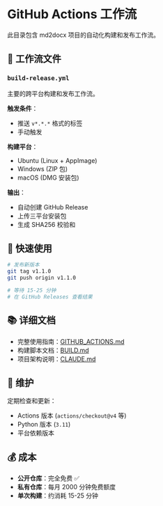 # GitHub Actions 工作流

此目录包含 md2docx 项目的自动化构建和发布工作流。

## 📁 工作流文件

### `build-release.yml`
主要的跨平台构建和发布工作流。

**触发条件**：
- 推送 `v*.*.*` 格式的标签
- 手动触发

**构建平台**：
- Ubuntu (Linux + AppImage)
- Windows (ZIP 包)
- macOS (DMG 安装包)

**输出**：
- 自动创建 GitHub Release
- 上传三平台安装包
- 生成 SHA256 校验和

## 🚀 快速使用

```bash
# 发布新版本
git tag v1.1.0
git push origin v1.1.0

# 等待 15-25 分钟
# 在 GitHub Releases 查看结果
```

## 📚 详细文档

- 完整使用指南：[GITHUB_ACTIONS.md](../../GITHUB_ACTIONS.md)
- 构建脚本文档：[BUILD.md](../../BUILD.md)
- 项目架构说明：[CLAUDE.md](../../CLAUDE.md)

## 🔧 维护

定期检查和更新：
- Actions 版本 (`actions/checkout@v4` 等)
- Python 版本 (`3.11`)
- 平台依赖版本

## 💰 成本

- **公开仓库**：完全免费 ✅
- **私有仓库**：每月 2000 分钟免费额度
- **单次构建**：约消耗 15-25 分钟